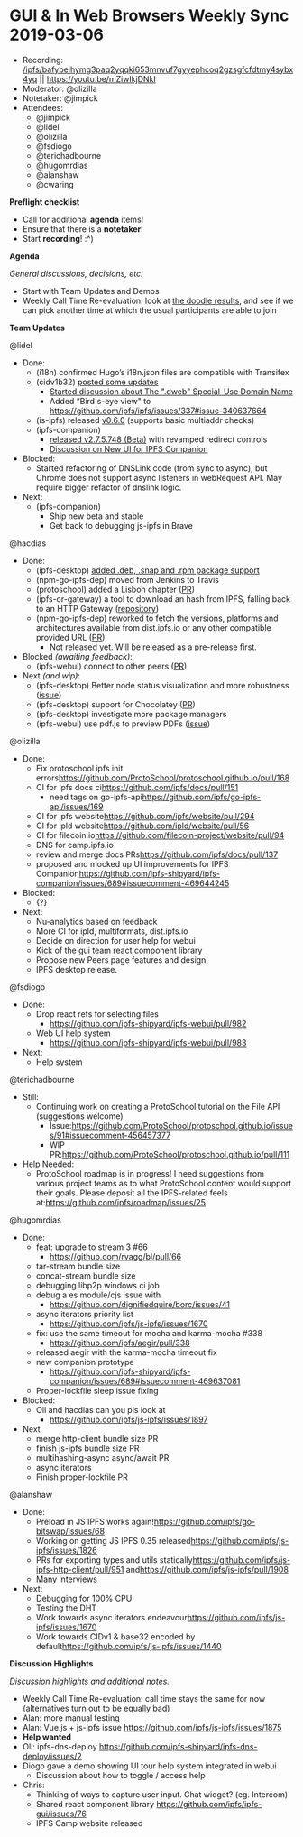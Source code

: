 # GUI & In Web Browsers Weekly Sync 2019-03-06

-   Recording: [/ipfs/bafybeihymg3paq2yqqki653mnvuf7gyyephcoq2gzsgfcfdtmy4sybx4yq](https://ipfs.io/ipfs/bafybeihymg3paq2yqqki653mnvuf7gyyephcoq2gzsgfcfdtmy4sybx4yq) || https://youtu.be/mZiwIkjDNkI
-   Moderator: @olizilla
-   Notetaker: @jimpick
-   Attendees:
    -   @jimpick
    -   @lidel
    -   @olizilla
    -   @fsdiogo
    -   @terichadbourne
    -   @hugomrdias
    -   @alanshaw
    -   @cwaring
 


**Preflight checklist**

-   Call for additional **agenda** items!
-   Ensure that there is a **notetaker**!
-   Start **recording**! :^)
 


**Agenda**

_General discussions, decisions, etc._

-   Start with Team Updates and Demos
-   Weekly Call Time Re-evaluation: look at [the doodle results](https://github.com/ipfs/team-mgmt/issues/790#issuecomment-464389427), and see if we can pick another time at which the usual participants are able to join  


**Team Updates**

@lidel
-   Done:
    -   (i18n) confirmed Hugo’s i18n.json files are compatible with Transifex
    -   (cidv1b32) [posted some updates](https://github.com/ipfs/ipfs/issues/337#issuecomment-469051261)
        -   [Started discussion about The ".dweb" Special-Use Domain Name](https://github.com/arewedistributedyet/arewedistributedyet/issues/34)
        -   Added “Bird's-eye view" to <https://github.com/ipfs/ipfs/issues/337#issue-340637664> 
    -   (is-ipfs) released [v0.6.0](https://github.com/ipfs/is-ipfs/releases/tag/v0.6.0) (supports basic multiaddr checks)
    -   (ipfs-companion)
        -   [released v2.7.5.748 (Beta)](https://github.com/ipfs-shipyard/ipfs-companion/releases/tag/v2.7.5.748) with revamped redirect controls
        -   [Discussion on New UI for IPFS Companion](https://github.com/ipfs-shipyard/ipfs-companion/issues/689)       
-   Blocked:
    -   Started refactoring of DNSLink code (from sync to async), but Chrome does not support async listeners in webRequest API. May require bigger refactor of dnslink logic.
-   Next:
    -   (ipfs-companion)
        -   Ship new beta and stable
        -   Get back to debugging js-ipfs in Brave

@hacdias
-   Done:
    -   (ipfs-desktop) [added .deb, .snap and .rpm package support](https://github.com/ipfs-shipyard/ipfs-desktop/releases/tag/v0.7.0-rc.3)
    -   (npm-go-ipfs-dep) moved from Jenkins to Travis
    -   (protoschool) added a Lisbon chapter ([PR](https://github.com/ProtoSchool/protoschool.github.io/pull/167))
    -   (ipfs-or-gateway) a tool to download an hash from IPFS, falling back to an HTTP Gateway ([repository](https://github.com/hacdias/ipfs-or-gateway))
    -   (npm-go-ipfs-dep) reworked to fetch the versions, platforms and architectures available from dist.ipfs.io or any other compatible provided URL ([PR](https://github.com/ipfs/npm-go-ipfs-dep/pull/30))
        -   Not released yet. Will be released as a pre-release first.
-   Blocked _(awaiting feedback)_:
    -   (ipfs-webui) connect to other peers ([PR](https://github.com/ipfs-shipyard/ipfs-webui/pull/969))
-   Next _(and wip)_:
    -   (ipfs-desktop) Better node status visualization and more robustness ([issue](https://github.com/ipfs-shipyard/ipfs-desktop/issues/857))
    -   (ipfs-desktop) support for Chocolatey ([PR](https://github.com/ipfs-shipyard/ipfs-desktop/pull/853))
    -   (ipfs-desktop) investigate more package managers
    -   (ipfs-webui) use pdf.js to preview PDFs ([issue](https://github.com/ipfs-shipyard/ipfs-desktop/issues/785))

@olizilla

-   Done:
    -   Fix protoschool ipfs init errors<https://github.com/ProtoSchool/protoschool.github.io/pull/168> 
    -   CI for ipfs docs ci<https://github.com/ipfs/docs/pull/151>
        -   need tags on go-ipfs-api<https://github.com/ipfs/go-ipfs-api/issues/169> 
    -   CI for ipfs website<https://github.com/ipfs/website/pull/294> 
    -   CI for ipld website<https://github.com/ipld/website/pull/56> 
    -   CI for filecoin.io<https://github.com/filecoin-project/website/pull/94> 
    -   DNS for camp.ipfs.io
    -   review and merge docs PRs<https://github.com/ipfs/docs/pull/137> 
    -   proposed and mocked up UI improvements for IPFS Companion<https://github.com/ipfs-shipyard/ipfs-companion/issues/689#issuecomment-469644245> 
-   Blocked:
    -   {?}
-   Next:
    -   Nu-analytics based on feedback
    -   More CI for ipld, multiformats, dist.ipfs.io
    -   Decide on direction for user help for webui
    -   Kick of the gui team react component library
    -   Propose new Peers page features and design.
    -   IPFS desktop release.

  
  


@fsdiogo

-   Done:
    -   Drop react refs for selecting files
        -   <https://github.com/ipfs-shipyard/ipfs-webui/pull/982>
    -   Web UI help system
        -   <https://github.com/ipfs-shipyard/ipfs-webui/pull/983>
-   Next:
    -   Help system

  


@terichadbourne
-   Still:
    -   Continuing work on creating a ProtoSchool tutorial on the File API (suggestions welcome)
        -   Issue:<https://github.com/ProtoSchool/protoschool.github.io/issues/91#issuecomment-456457377> 
        -   WIP PR:<https://github.com/ProtoSchool/protoschool.github.io/pull/111> 
-   Help Needed:
    -   ProtoSchool roadmap is in progress! I need suggestions from various project teams as to what ProtoSchool content would support their goals. Please deposit all the IPFS-related feels at:<https://github.com/ipfs/roadmap/issues/25> 

@hugomrdias
-   Done:
    -   feat: upgrade to stream 3 #66
        -   <https://github.com/rvagg/bl/pull/66>
    -   tar-stream bundle size
    -   concat-stream bundle size
    -   debugging libp2p windows ci job
    -   debug a es module/cjs issue with
        -   <https://github.com/dignifiedquire/borc/issues/41>
    -   async iterators priority list
        -   <https://github.com/ipfs/js-ipfs/issues/1670>
    -   fix: use the same timeout for mocha and karma-mocha #338
        -   <https://github.com/ipfs/aegir/pull/338>
    -   released aegir with the karma-mocha timeout fix
    -   new companion prototype
        -   <https://github.com/ipfs-shipyard/ipfs-companion/issues/689#issuecomment-469637081>
    -   Proper-lockfile sleep issue fixing
-   Blocked:
    -   Oli and hacdias can you pls look at
        -   <https://github.com/ipfs/js-ipfs/issues/1897>
-   Next
    -   merge http-client bundle size PR
    -   finish js-ipfs bundle size PR
    -   multihashing-async async/await PR
    -   async iterators
    -   Finish proper-lockfile PR

  


@alanshaw
-   Done:
    -   Preload in JS IPFS works again!<https://github.com/ipfs/go-bitswap/issues/68> 
    -   Working on getting JS IPFS 0.35 released<https://github.com/ipfs/js-ipfs/issues/1826> 
    -   PRs for exporting types and utils statically<https://github.com/ipfs/js-ipfs-http-client/pull/951> and<https://github.com/ipfs/js-ipfs/pull/1908>
    -   Many interviews
-   Next:
    -   Debugging for 100% CPU
    -   Testing the DHT
    -   Work towards async iterators endeavour<https://github.com/ipfs/js-ipfs/issues/1670> 
    -   Work towards CIDv1 & base32 encoded by default<https://github.com/ipfs/js-ipfs/issues/1440> 

 


**Discussion Highlights**

_Discussion highlights and additional notes._

- Weekly Call Time Re-evaluation: call time stays the same for now (alternatives turn out to be equally bad)
-   Alan: more manual testing
-   Alan: Vue.js + js-ipfs issue <https://github.com/ipfs/js-ipfs/issues/1875>
   - **Help wanted**
-   Oli: ipfs-dns-deploy <https://github.com/ipfs-shipyard/ipfs-dns-deploy/issues/2>
-   Diogo gave a demo showing UI tour help system integrated in webui
    -   Discussion about how to toggle / access help
-   Chris:
    -   Thinking of ways to capture user input. Chat widget? (eg. Intercom)
    -   Shared react component library <https://github.com/ipfs/ipfs-gui/issues/76>
    -   IPFS Camp website released
